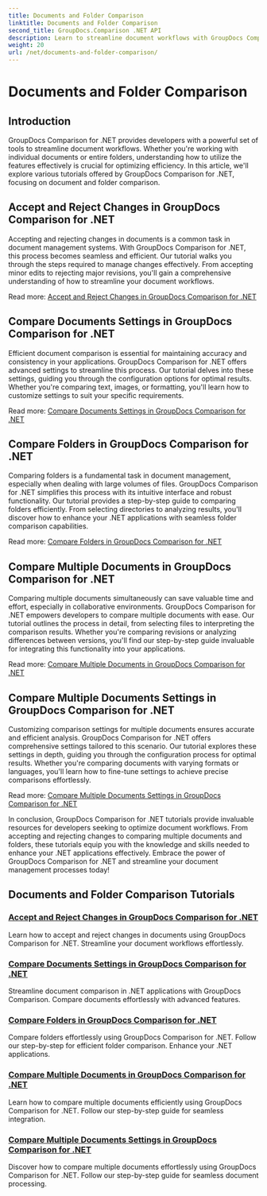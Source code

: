```yaml
---
title: Documents and Folder Comparison
linktitle: Documents and Folder Comparison
second_title: GroupDocs.Comparison .NET API
description: Learn to streamline document workflows with GroupDocs Comparison for .NET tutorials. Accept, reject changes & compare documents and folders effortlessly.
weight: 20
url: /net/documents-and-folder-comparison/
---
```


# Documents and Folder Comparison

## Introduction

GroupDocs Comparison for .NET provides developers with a powerful set of tools to streamline document workflows. Whether you're working with individual documents or entire folders, understanding how to utilize the features effectively is crucial for optimizing efficiency. In this article, we'll explore various tutorials offered by GroupDocs Comparison for .NET, focusing on document and folder comparison.

## Accept and Reject Changes in GroupDocs Comparison for .NET

Accepting and rejecting changes in documents is a common task in document management systems. With GroupDocs Comparison for .NET, this process becomes seamless and efficient. Our tutorial walks you through the steps required to manage changes effectively. From accepting minor edits to rejecting major revisions, you'll gain a comprehensive understanding of how to streamline your document workflows.

Read more: [Accept and Reject Changes in GroupDocs Comparison for .NET](./accept-reject-changes-dotnet/)

## Compare Documents Settings in GroupDocs Comparison for .NET

Efficient document comparison is essential for maintaining accuracy and consistency in your applications. GroupDocs Comparison for .NET offers advanced settings to streamline this process. Our tutorial delves into these settings, guiding you through the configuration options for optimal results. Whether you're comparing text, images, or formatting, you'll learn how to customize settings to suit your specific requirements.

Read more: [Compare Documents Settings in GroupDocs Comparison for .NET](./compare-documents-settings-dotnet/)

## Compare Folders in GroupDocs Comparison for .NET

Comparing folders is a fundamental task in document management, especially when dealing with large volumes of files. GroupDocs Comparison for .NET simplifies this process with its intuitive interface and robust functionality. Our tutorial provides a step-by-step guide to comparing folders efficiently. From selecting directories to analyzing results, you'll discover how to enhance your .NET applications with seamless folder comparison capabilities.

Read more: [Compare Folders in GroupDocs Comparison for .NET](./compare-folders-dotnet/)

## Compare Multiple Documents in GroupDocs Comparison for .NET

Comparing multiple documents simultaneously can save valuable time and effort, especially in collaborative environments. GroupDocs Comparison for .NET empowers developers to compare multiple documents with ease. Our tutorial outlines the process in detail, from selecting files to interpreting the comparison results. Whether you're comparing revisions or analyzing differences between versions, you'll find our step-by-step guide invaluable for integrating this functionality into your applications.

Read more: [Compare Multiple Documents in GroupDocs Comparison for .NET](./compare-multiple-documents-dotnet/)

## Compare Multiple Documents Settings in GroupDocs Comparison for .NET

Customizing comparison settings for multiple documents ensures accurate and efficient analysis. GroupDocs Comparison for .NET offers comprehensive settings tailored to this scenario. Our tutorial explores these settings in depth, guiding you through the configuration process for optimal results. Whether you're comparing documents with varying formats or languages, you'll learn how to fine-tune settings to achieve precise comparisons effortlessly.

Read more: [Compare Multiple Documents Settings in GroupDocs Comparison for .NET](./compare-multiple-documents-settings-dotnet/)

In conclusion, GroupDocs Comparison for .NET tutorials provide invaluable resources for developers seeking to optimize document workflows. From accepting and rejecting changes to comparing multiple documents and folders, these tutorials equip you with the knowledge and skills needed to enhance your .NET applications effectively. Embrace the power of GroupDocs Comparison for .NET and streamline your document management processes today!
## Documents and Folder Comparison Tutorials
### [Accept and Reject Changes in GroupDocs Comparison for .NET](./accept-reject-changes-dotnet/)
Learn how to accept and reject changes in documents using GroupDocs Comparison for .NET. Streamline your document workflows effortlessly.
### [Compare Documents Settings in GroupDocs Comparison for .NET](./compare-documents-settings-dotnet/)
Streamline document comparison in .NET applications with GroupDocs Comparison. Compare documents effortlessly with advanced features.
### [Compare Folders in GroupDocs Comparison for .NET](./compare-folders-dotnet/)
Compare folders effortlessly using GroupDocs Comparison for .NET. Follow our step-by-step for efficient folder comparison. Enhance your .NET applications.
### [Compare Multiple Documents in GroupDocs Comparison for .NET](./compare-multiple-documents-dotnet/)
Learn how to compare multiple documents efficiently using GroupDocs Comparison for .NET. Follow our step-by-step guide for seamless integration.
### [Compare Multiple Documents Settings in GroupDocs Comparison for .NET](./compare-multiple-documents-settings-dotnet/)
Discover how to compare multiple documents effortlessly using GroupDocs Comparison for .NET. Follow our step-by-step guide for seamless document processing.